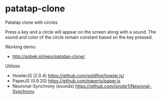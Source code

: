 # patatap-clone
Patatap clone with circles

Press a key and a circle will appear on the screen along with a sound.
The sound and color of the circle remain constant based on the key pressed.

Working demo:  
- http://sobek.pl/repo/patatap-clone/


Utilizes    
- HowlerJS (2.0.4) https://github.com/goldfire/howler.js/       
- PaperJS (0.9.20) https://github.com/paperjs/paper.js   
- Neuronal-Synchrony (sounds) https://github.com/jonobr1/Neuronal-Synchrony   


